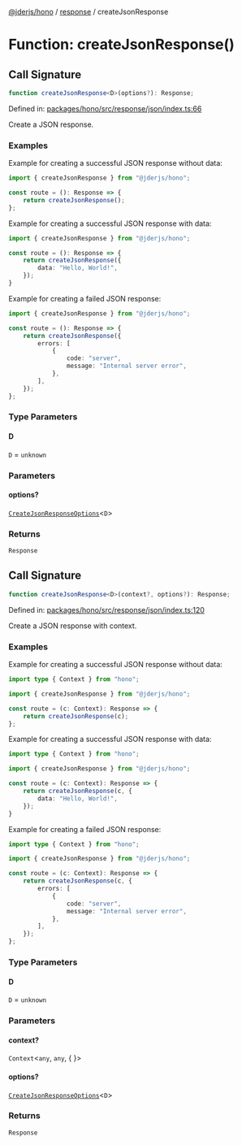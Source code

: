 [@jderjs/hono](../../README.md) / [response](../README.md) / createJsonResponse

# Function: createJsonResponse()

## Call Signature

```ts
function createJsonResponse<D>(options?): Response;
```

Defined in: [packages/hono/src/response/json/index.ts:66](https://github.com/jder-std/hono/blob/872dc1d70f22f648234b4b8c3c6c018dd305b504/packages/hono/src/response/json/index.ts#L66)

Create a JSON response.

### Examples

Example for creating a successful JSON response without data:

```ts
import { createJsonResponse } from "@jderjs/hono";

const route = (): Response => {
    return createJsonResponse();
};
```

Example for creating a successful JSON response with data:

```ts
import { createJsonResponse } from "@jderjs/hono";

const route = (): Response => {
    return createJsonResponse({
        data: "Hello, World!",
    });
}
```

Example for creating a failed JSON response:

```ts
import { createJsonResponse } from "@jderjs/hono";

const route = (): Response => {
    return createJsonResponse({
        errors: [
            {
                code: "server",
                message: "Internal server error",
            },
        ],
    });
};
```

### Type Parameters

#### D

`D` = `unknown`

### Parameters

#### options?

[`CreateJsonResponseOptions`](../type-aliases/CreateJsonResponseOptions.md)\<`D`\>

### Returns

`Response`

## Call Signature

```ts
function createJsonResponse<D>(context?, options?): Response;
```

Defined in: [packages/hono/src/response/json/index.ts:120](https://github.com/jder-std/hono/blob/872dc1d70f22f648234b4b8c3c6c018dd305b504/packages/hono/src/response/json/index.ts#L120)

Create a JSON response with context.

### Examples

Example for creating a successful JSON response without data:

```ts
import type { Context } from "hono";

import { createJsonResponse } from "@jderjs/hono";

const route = (c: Context): Response => {
    return createJsonResponse(c);
};
```

Example for creating a successful JSON response with data:

```ts
import type { Context } from "hono";

import { createJsonResponse } from "@jderjs/hono";

const route = (c: Context): Response => {
    return createJsonResponse(c, {
        data: "Hello, World!",
    });
}
```

Example for creating a failed JSON response:

```ts
import type { Context } from "hono";

import { createJsonResponse } from "@jderjs/hono";

const route = (c: Context): Response => {
    return createJsonResponse(c, {
        errors: [
            {
                code: "server",
                message: "Internal server error",
            },
        ],
    });
};
```

### Type Parameters

#### D

`D` = `unknown`

### Parameters

#### context?

`Context`\<`any`, `any`, \{
\}\>

#### options?

[`CreateJsonResponseOptions`](../type-aliases/CreateJsonResponseOptions.md)\<`D`\>

### Returns

`Response`
